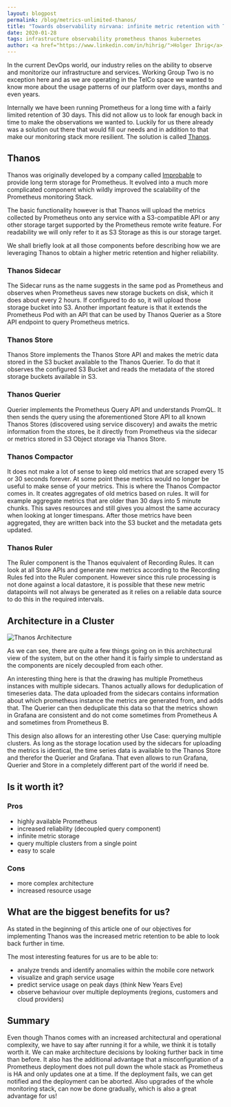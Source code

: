 ```yaml
---
layout: blogpost
permalink: /blog/metrics-unlimited-thanos/
title: "Towards observability nirvana: infinite metric retention with Thanos"
date: 2020-01-28
tags: infrastructure observability prometheus thanos kubernetes
author: <a href="https://www.linkedin.com/in/hihrig/">Holger Ihrig</a>, Software Engineer
---
```

In the current DevOps world, our industry relies on the ability to observe and monitorize our infrastructure and 
services. Working Group Two is no exception here and as we are operating in the TelCo space
we wanted to know more about the usage patterns of our platform over days, months and even years.

Internally we have been running Prometheus for a long time with a fairly limited retention of 30 days. This did not
allow us to look far enough back in time to make the observations we wanted to.
Luckily for us there already was a solution out there that would fill our needs and in addition to that make our
monitoring stack more resilient. The solution is called [Thanos](https://thanos.io/).

## Thanos
Thanos was originally developed by a company called [Improbable](https://improbable.io/) to provide long term storage
for Prometheus. It evolved into a much more complicated component which wildly improved the scalability of the
Prometheus monitoring Stack.

The basic functionality however is that Thanos will upload the metrics collected by Prometheus onto any service with a 
S3-compatible API or any other storage target supported by the Prometheus remote write feature. For readability we
will only refer to it as S3 Storage as this is our storage target.

We shall briefly look at all those components before describing how we are leveraging Thanos to obtain a higher metric 
retention and higher reliability.

### Thanos Sidecar
The Sidecar runs as the name suggests in the same pod as Prometheus and observes when Prometheus saves new storage
buckets on disk, which it does about every 2 hours. If configured to do so, it will upload those storage bucket into S3.
Another important feature is that it extends the Prometheus Pod with an API that can be used by Thanos Querier
as a Store API endpoint to query Prometheus metrics.

### Thanos Store
Thanos Store implements the Thanos Store API and makes the metric data stored in the S3 bucket available to the
Thanos Querier. To do that it observes the configured S3 Bucket and reads the metadata of the stored storage buckets
available in S3.

### Thanos Querier
Querier implements the Prometheus Query API and understands PromQL. It then sends the query using the aforementioned
Store API to all known Thanos Stores (discovered using service discovery) and awaits the metric information from the
stores, be it directly from Prometheus via the sidecar or metrics stored in S3 Object storage via Thanos Store.

### Thanos Compactor
It does not make a lot of sense to keep old metrics that are scraped every 15 or 30 seconds forever. At some point these 
metrics would no longer be useful to make sense of your metrics. This is where
the Thanos Compactor comes in. It creates aggregates of old metrics based on rules. It will for example
aggregate metrics that are older than 30 days into 5 minute chunks. This saves resources and still gives you
almost the same accuracy when looking at longer timespans. After those metrics have been aggregated, they are
written back into the S3 bucket and the metadata gets updated.

### Thanos Ruler
The Ruler component is the Thanos equivalent of Recording Rules. It can look at all Store APIs and generate new metrics
according to the Recording Rules fed into the Ruler component. However since this rule processing is not done against a 
local datastore, it is possible that these new metric datapoints will not always be generated as it relies on a reliable
data source to do this in the required intervals.

## Architecture in a Cluster

![Thanos Architecture](/img/blog/thanos/thanos_architecture.png)

As we can see, there are quite a few things going on in this architectural view of the system, but on the other hand it
is fairly simple to understand as the components are nicely decoupled from each other.

An interesting thing here is that the drawing has multiple Prometheus instances with multiple sidecars. Thanos actually
allows for deduplication of timeseries data. The data uploaded from the sidecars contains information about which prometheus
instance the metrics are generated from, and adds that. The Querier can then deduplicate this data so that the metrics shown
in Grafana are consistent and do not come sometimes from Prometheus A and sometimes from Prometheus B.

This design also allows for an interesting other Use Case: querying multiple clusters. As
long as the storage location used by the sidecars for uploading the metrics is identical, the time series data is
available to the Thanos Store and therefor the Querier and Grafana.
That even allows to run Grafana, Querier and Store in a completely different part of the world if need be.

## Is it worth it?

### Pros
- highly available Prometheus
- increased reliability (decoupled query component)
- infinite metric storage
- query multiple clusters from a single point
- easy to scale

### Cons
- more complex architecture
- increased resource usage

## What are the biggest benefits for us?

As stated in the beginning of this article one of our objectives for implementing Thanos was the increased
metric retention to be able to look back further in time.

The most interesting features for us are to be able to:
- analyze trends and identify anomalies within the mobile core network
- visualize and graph service usage
- predict service usage on peak days (think New Years Eve)
- observe behaviour over multiple deployments (regions, customers and cloud providers)

## Summary

Even though Thanos comes with an increased architectural and operational complexity, we have to say after running it for a while, we think it is totally worth it. We can make architecture decisions by looking further
back in time than before. It also has the additional advantage that a misconfiguration of a Prometheus deployment
does not pull down the whole stack as Prometheus is HA and only updates one at a time. If the deployment fails, 
we can get notified and the deployment can be aborted. Also upgrades of the whole monitoring stack, can
now be done gradually, which is also a great advantage for us!

